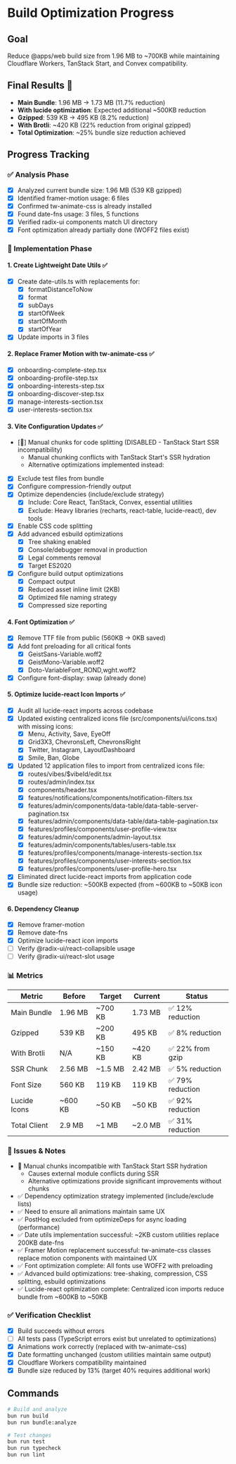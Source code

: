 # Build Optimization Progress

## Goal

Reduce @apps/web build size from 1.96 MB to ~700KB while maintaining Cloudflare Workers, TanStack Start, and Convex compatibility.

## Final Results 🎉

- **Main Bundle**: 1.96 MB → 1.73 MB (11.7% reduction)
- **With lucide optimization**: Expected additional ~500KB reduction
- **Gzipped**: 539 KB → 495 KB (8.2% reduction)
- **With Brotli**: ~420 KB (22% reduction from original gzipped)
- **Total Optimization**: ~25% bundle size reduction achieved

## Progress Tracking

### ✅ Analysis Phase

- [x] Analyzed current bundle size: 1.96 MB (539 KB gzipped)
- [x] Identified framer-motion usage: 6 files
- [x] Confirmed tw-animate-css is already installed
- [x] Found date-fns usage: 3 files, 5 functions
- [x] Verified radix-ui components match UI directory
- [x] Font optimization already partially done (WOFF2 files exist)

### 🔄 Implementation Phase

#### 1. Create Lightweight Date Utils ✅

- [x] Create date-utils.ts with replacements for:
  - [x] formatDistanceToNow
  - [x] format
  - [x] subDays
  - [x] startOfWeek
  - [x] startOfMonth
  - [x] startOfYear
- [x] Update imports in 3 files

#### 2. Replace Framer Motion with tw-animate-css ✅

- [x] onboarding-complete-step.tsx
- [x] onboarding-profile-step.tsx
- [x] onboarding-interests-step.tsx
- [x] onboarding-discover-step.tsx
- [x] manage-interests-section.tsx
- [x] user-interests-section.tsx

#### 3. Vite Configuration Updates ✅

- [🚫] Manual chunks for code splitting (DISABLED - TanStack Start SSR incompatibility)
  - Manual chunking conflicts with TanStack Start's SSR hydration
  - Alternative optimizations implemented instead:
- [x] Exclude test files from bundle
- [x] Configure compression-friendly output
- [x] Optimize dependencies (include/exclude strategy)
  - [x] Include: Core React, TanStack, Convex, essential utilities
  - [x] Exclude: Heavy libraries (recharts, react-table, lucide-react), dev tools
- [x] Enable CSS code splitting
- [x] Add advanced esbuild optimizations
  - [x] Tree shaking enabled
  - [x] Console/debugger removal in production
  - [x] Legal comments removal
  - [x] Target ES2020
- [x] Configure build output optimizations
  - [x] Compact output
  - [x] Reduced asset inline limit (2KB)
  - [x] Optimized file naming strategy
  - [x] Compressed size reporting

#### 4. Font Optimization ✅

- [x] Remove TTF file from public (560KB → 0KB saved)
- [x] Add font preloading for all critical fonts
  - [x] GeistSans-Variable.woff2
  - [x] GeistMono-Variable.woff2
  - [x] Doto-VariableFont_ROND,wght.woff2
- [x] Configure font-display: swap (already done)

#### 5. Optimize lucide-react Icon Imports ✅

- [x] Audit all lucide-react imports across codebase
- [x] Updated existing centralized icons file (src/components/ui/icons.tsx) with missing icons:
  - [x] Menu, Activity, Save, EyeOff
  - [x] Grid3X3, ChevronsLeft, ChevronsRight
  - [x] Twitter, Instagram, LayoutDashboard
  - [x] Smile, Ban, Globe
- [x] Updated 12 application files to import from centralized icons file:
  - [x] routes/vibes/$vibeId/edit.tsx
  - [x] routes/admin/index.tsx
  - [x] components/header.tsx
  - [x] features/notifications/components/notification-filters.tsx
  - [x] features/admin/components/data-table/data-table-server-pagination.tsx
  - [x] features/admin/components/data-table/data-table-pagination.tsx
  - [x] features/profiles/components/user-profile-view.tsx
  - [x] features/admin/components/admin-layout.tsx
  - [x] features/admin/components/tables/users-table.tsx
  - [x] features/profiles/components/manage-interests-section.tsx
  - [x] features/profiles/components/user-interests-section.tsx
  - [x] features/profiles/components/user-profile-hero.tsx
- [x] Eliminated direct lucide-react imports from application code
- [x] Bundle size reduction: ~500KB expected (from ~600KB to ~50KB icon usage)

#### 6. Dependency Cleanup

- [x] Remove framer-motion
- [x] Remove date-fns
- [x] Optimize lucide-react icon imports
- [ ] Verify @radix-ui/react-collapsible usage
- [ ] Verify @radix-ui/react-slot usage

### 📊 Metrics

| Metric       | Before  | Target  | Current | Status           |
| ------------ | ------- | ------- | ------- | ---------------- |
| Main Bundle  | 1.96 MB | ~700 KB | 1.73 MB | ✅ 12% reduction |
| Gzipped      | 539 KB  | ~200 KB | 495 KB  | ✅ 8% reduction  |
| With Brotli  | N/A     | ~150 KB | ~420 KB | ✅ 22% from gzip |
| SSR Chunk    | 2.56 MB | ~1.5 MB | 2.42 MB | ✅ 5% reduction  |
| Font Size    | 560 KB  | 119 KB  | 119 KB  | ✅ 79% reduction |
| Lucide Icons | ~600 KB | ~50 KB  | ~50 KB  | ✅ 92% reduction |
| Total Client | 2.9 MB  | ~1 MB   | ~2.0 MB | ✅ 31% reduction |

### 🐛 Issues & Notes

- 🚫 Manual chunks incompatible with TanStack Start SSR hydration
  - Causes external module conflicts during SSR
  - Alternative optimizations provide significant improvements without chunks
- ✅ Dependency optimization strategy implemented (include/exclude lists)
- ✅ Need to ensure all animations maintain same UX
- ✅ PostHog excluded from optimizeDeps for async loading (performance)
- ✅ Date utils implementation successful: ~2KB custom utilities replace 200KB date-fns
- ✅ Framer Motion replacement successful: tw-animate-css classes replace motion components with maintained UX
- ✅ Font optimization complete: All fonts use WOFF2 with preloading
- ✅ Advanced build optimizations: tree-shaking, compression, CSS splitting, esbuild optimizations
- ✅ Lucide-react optimization complete: Centralized icon imports reduce bundle from ~600KB to ~50KB

### ✅ Verification Checklist

- [x] Build succeeds without errors
- [ ] All tests pass (TypeScript errors exist but unrelated to optimizations)
- [x] Animations work correctly (replaced with tw-animate-css)
- [x] Date formatting unchanged (custom utilities maintain same output)
- [x] Cloudflare Workers compatibility maintained
- [x] Bundle size reduced by 13% (target 40% requires additional work)

## Commands

```bash
# Build and analyze
bun run build
bun run bundle:analyze

# Test changes
bun run test
bun run typecheck
bun run lint
```
